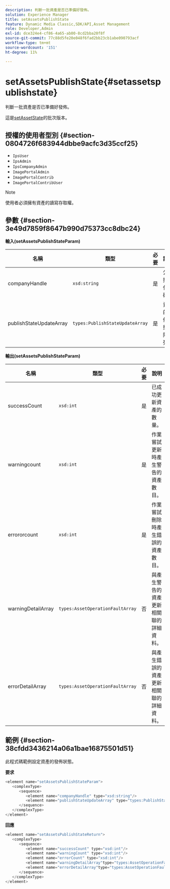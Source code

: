 ```yaml
---
description: 判斷一批資產是否已準備好發佈。
solution: Experience Manager
title: setAssetsPublishState
feature: Dynamic Media Classic,SDK/API,Asset Management
role: Developer,Admin
exl-id: dce324e4-cf86-4a65-ab00-8cd2bba20f8f
source-git-commit: 77c88d5fe20e048f6fad2bb23cb1abe090793acf
workflow-type: tm+mt
source-wordcount: '151'
ht-degree: 11%

---
```


# setAssetsPublishState{#setassetspublishstate}

判斷一批資產是否已準備好發佈。

這是[setAssetState](../../../operations/c-operations-intro/c-methods/r-set-asset-publish-state.md#reference-9efc2eeea42348e0b1d5f3d1005c6563)的批次版本。

## 授權的使用者型別 {#section-0804726f683944dbbe9acfc3d35ccf25}

* `IpsUser`
* `IpsAdmin`
* `IpsCompanyAdmin`
* `ImagePortalAdmin`
* `ImagePortalContrib`
* `ImagePortalContribUser`

>[!NOTE]
>
>使用者必須擁有資產的讀寫存取權。

## 參數 {#section-3e49d7859f8647b990d75373cc8dbc24}

**輸入(setAssetsPublishStateParam)**

| 名稱 | 類型 | 必要 | 說明 |
|---|---|---|---|
| companyHandle | `xsd:string` | 是 | 公司控制代碼。 |
| publishStateUpdateArray | `types:PublishStateUpdateArray` | 是 | 資產的發佈狀態值陣列。 |

**輸出(setAssetsPublishStateParam)**

| 名稱 | 類型 | 必要 | 說明 |
|---|---|---|---|
| successCount | `xsd:int` | 是 | 已成功更新資產的數量。 |
| warningcount | `xsd:int` | 是 | 作業嘗試更新時產生警告的資產數目。 |
| errororcount | `xsd:int` | 是 | 作業嘗試刪除時產生錯誤的資產數目。 |
| warningDetailArray | `types:AssetOperationFaultArray` | 否 | 與產生警告的資產更新相關聯的詳細資料。 |
| errorDetailArray | `types:AssetOperationFaultArray` | 否 | 與產生錯誤的資產更新相關聯的詳細資料。 |

## 範例 {#section-38cfdd3436214a06a1bae16875501d51}

此程式碼範例設定資產的發佈狀態。

**要求**

```java
<element name="setAssetsPublishStateParam">
   <complexType>
      <sequence>
         <element name="companyHandle" type="xsd:string"/>
         <element name="publishStateUpdateArray" type="types:PublishStateUpdateArray"/>
      </sequence>
   </complexType>
</element>
```

**回應**

```java
<element name="setAssetsPublishStateReturn">
   <complexType>
      <sequence>
         <element name="successCount" type="xsd:int"/>
         <element name="warningCount" type="xsd:int"/>
         <element name="errorCount" type="xsd:int"/>
         <element name="warningDetailArray"type="types:AssetOperationFaultArray" minOccurs="0"/>
         <element name="errorDetailArray"type="types:AssetOperationFaultArray" minOccurs="0"/>
      </sequence>
   </complexType>
</element>
```
